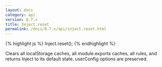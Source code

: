 ```yaml
---
layout: docs
category: api
version: 0.7.x
title: Inject.reset
permalink: /docs/0.7.x/api/inject.reset.html
---
```


{% highlight js %}
Inject.reset();
{% endhighlight %}

Clears all localStorage caches, all module.exports caches, all rules, and returns Inject to its default state. userConfig options are preserved.